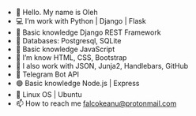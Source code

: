 - 👋 Hello. My name is Oleh
- 💻 I’m work with Python | Django | Flask
- 🔗 Basic knowledge Django REST Framework
- 💾 Databases: Postgresql, SQLite
- 📒 Basic knowledge JavaScript
- 🎨 I’m know HTML, CSS, Bootstrap
- 🔨 I also work with JSON, Junja2, Handlebars, GitHub
- 🤖 Telegram Bot API
- 🟢 Basic knowledge Node.js | Express
- 🐧 Linux OS | Ubuntu
- 📫 How to reach me falcokeanu@protonmail.com

<!---
Keanu13/Keanu13 is a ✨ special ✨ repository because its `README.md` (this file) appears on your GitHub profile.
You can click the Preview link to take a look at your changes.
--->

